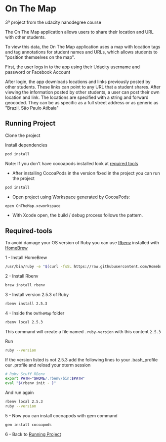 # On The Map

3º project from the udacity nanodegree course

The On The Map application allows users to share their location and URL with other students.

To view this data, the On The Map application uses a map with location tags and tag annotations for student names and URLs, which allows students to "position themselves on the map".

First, the user logs in to the app using their Udacity username and password or Facebook Account

After login, the app downloads locations and links previously posted by other students. These links can point to any URL that a student shares. After viewing the information posted by other students, a user can post their own location and link. The locations are specified with a string and forward geocoded. They can be as specific as a full street address or as generic as "Brazil, São Paulo Atibaia"

## Running Project

Clone the project

Install dependencies

```sh
pod install
```

Note: If you don't have cocoapods installed look at [required tools](#required-tools)

- After installing CocoaPods in the version fixed in the project you can run the project

```sh
pod install
```

- Open project using Workspace generated by CocoaPods:

```sh
open OnTheMap.xcworkspace
```

- With Xcode open, the build / debug process follows the pattern.

## Required-tools

To avoid damage your OS version of Ruby you can use [Rbenv](https://github.com/rbenv/rbenv) installed with [HomeBrew](https://brew.sh/)

1 - Install HomeBrew

```sh
/usr/bin/ruby -e "$(curl -fsSL https://raw.githubusercontent.com/Homebrew/install/master/install)"
```

2 - Install Rbenv

```sh
brew install rbenv
```

3 - Install version 2.5.3 of Ruby

```sh
rbenv install 2.5.3
```

4 - Inside the `OnTheMap` folder

```sh
rbenv local 2.5.3
```

This command will create a file named `.ruby-version` with this content `2.5.3`

Run

```sh
ruby --version
```

If the version listed is not 2.5.3 add the following lines to your .bash_profile our .profile and reload your xterm session

```sh
# Ruby Stuff RBenv
export PATH="$HOME/.rbenv/bin:$PATH"
eval "$(rbenv init - )"
```

And run again

```sh
rbenv local 2.5.3
ruby --version
```

5 - Now you can install cocoapods with gem command

```sh
gem install cocoapods
```

6 - Back to [Running Project](#Running-Project)